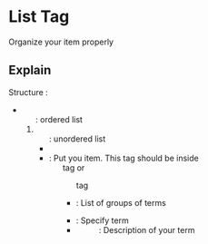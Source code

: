 # List Tag
Organize your item properly

## Explain
Structure :
- <ol> : ordered list
- <ul> : unordered list
- <li> : Put you item. This tag should be inside <ol> tag or <ul> tag
- <dl> : List of groups of terms
- <dt> : Specify term
- <dd> : Description of your term